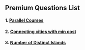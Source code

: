 Premium Questions List
----------------------

#### 1. [Parallel Courses](https://www.youtube.com/watch?v=a5MImxrbLNE)
#### 2. [Connecting cities with min cost](https://www.youtube.com/watch?v=V4hm80xAJmM)
#### 3. [Number of Distinct Islands](https://www.youtube.com/watch?v=c1ZxUOHlulo)
